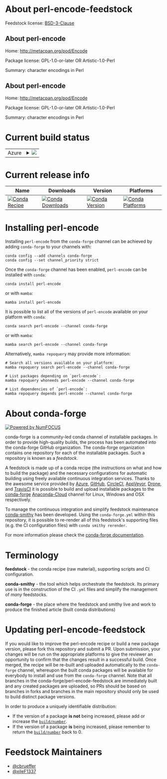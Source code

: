 About perl-encode-feedstock
===========================

Feedstock license: [BSD-3-Clause](https://github.com/conda-forge/perl-encode-feedstock/blob/main/LICENSE.txt)


About perl-encode
-----------------

Home: http://metacpan.org/pod/Encode

Package license: GPL-1.0-or-later OR Artistic-1.0-Perl

Summary: character encodings in Perl

About perl-encode
-----------------

Home: http://metacpan.org/pod/Encode

Package license: GPL-1.0-or-later OR Artistic-1.0-Perl

Summary: character encodings in Perl

Current build status
====================


<table>
    
  <tr>
    <td>Azure</td>
    <td>
      <details>
        <summary>
          <a href="https://dev.azure.com/conda-forge/feedstock-builds/_build/latest?definitionId=17473&branchName=main">
            <img src="https://dev.azure.com/conda-forge/feedstock-builds/_apis/build/status/perl-encode-feedstock?branchName=main">
          </a>
        </summary>
        <table>
          <thead><tr><th>Variant</th><th>Status</th></tr></thead>
          <tbody><tr>
              <td>linux_64</td>
              <td>
                <a href="https://dev.azure.com/conda-forge/feedstock-builds/_build/latest?definitionId=17473&branchName=main">
                  <img src="https://dev.azure.com/conda-forge/feedstock-builds/_apis/build/status/perl-encode-feedstock?branchName=main&jobName=linux&configuration=linux%20linux_64_" alt="variant">
                </a>
              </td>
            </tr><tr>
              <td>osx_64</td>
              <td>
                <a href="https://dev.azure.com/conda-forge/feedstock-builds/_build/latest?definitionId=17473&branchName=main">
                  <img src="https://dev.azure.com/conda-forge/feedstock-builds/_apis/build/status/perl-encode-feedstock?branchName=main&jobName=osx&configuration=osx%20osx_64_" alt="variant">
                </a>
              </td>
            </tr>
          </tbody>
        </table>
      </details>
    </td>
  </tr>
</table>

Current release info
====================

| Name | Downloads | Version | Platforms |
| --- | --- | --- | --- |
| [![Conda Recipe](https://img.shields.io/badge/recipe-perl--encode-green.svg)](https://anaconda.org/conda-forge/perl-encode) | [![Conda Downloads](https://img.shields.io/conda/dn/conda-forge/perl-encode.svg)](https://anaconda.org/conda-forge/perl-encode) | [![Conda Version](https://img.shields.io/conda/vn/conda-forge/perl-encode.svg)](https://anaconda.org/conda-forge/perl-encode) | [![Conda Platforms](https://img.shields.io/conda/pn/conda-forge/perl-encode.svg)](https://anaconda.org/conda-forge/perl-encode) |

Installing perl-encode
======================

Installing `perl-encode` from the `conda-forge` channel can be achieved by adding `conda-forge` to your channels with:

```
conda config --add channels conda-forge
conda config --set channel_priority strict
```

Once the `conda-forge` channel has been enabled, `perl-encode` can be installed with `conda`:

```
conda install perl-encode
```

or with `mamba`:

```
mamba install perl-encode
```

It is possible to list all of the versions of `perl-encode` available on your platform with `conda`:

```
conda search perl-encode --channel conda-forge
```

or with `mamba`:

```
mamba search perl-encode --channel conda-forge
```

Alternatively, `mamba repoquery` may provide more information:

```
# Search all versions available on your platform:
mamba repoquery search perl-encode --channel conda-forge

# List packages depending on `perl-encode`:
mamba repoquery whoneeds perl-encode --channel conda-forge

# List dependencies of `perl-encode`:
mamba repoquery depends perl-encode --channel conda-forge
```


About conda-forge
=================

[![Powered by
NumFOCUS](https://img.shields.io/badge/powered%20by-NumFOCUS-orange.svg?style=flat&colorA=E1523D&colorB=007D8A)](https://numfocus.org)

conda-forge is a community-led conda channel of installable packages.
In order to provide high-quality builds, the process has been automated into the
conda-forge GitHub organization. The conda-forge organization contains one repository
for each of the installable packages. Such a repository is known as a *feedstock*.

A feedstock is made up of a conda recipe (the instructions on what and how to build
the package) and the necessary configurations for automatic building using freely
available continuous integration services. Thanks to the awesome service provided by
[Azure](https://azure.microsoft.com/en-us/services/devops/), [GitHub](https://github.com/),
[CircleCI](https://circleci.com/), [AppVeyor](https://www.appveyor.com/),
[Drone](https://cloud.drone.io/welcome), and [TravisCI](https://travis-ci.com/)
it is possible to build and upload installable packages to the
[conda-forge](https://anaconda.org/conda-forge) [Anaconda-Cloud](https://anaconda.org/)
channel for Linux, Windows and OSX respectively.

To manage the continuous integration and simplify feedstock maintenance
[conda-smithy](https://github.com/conda-forge/conda-smithy) has been developed.
Using the ``conda-forge.yml`` within this repository, it is possible to re-render all of
this feedstock's supporting files (e.g. the CI configuration files) with ``conda smithy rerender``.

For more information please check the [conda-forge documentation](https://conda-forge.org/docs/).

Terminology
===========

**feedstock** - the conda recipe (raw material), supporting scripts and CI configuration.

**conda-smithy** - the tool which helps orchestrate the feedstock.
                   Its primary use is in the construction of the CI ``.yml`` files
                   and simplify the management of *many* feedstocks.

**conda-forge** - the place where the feedstock and smithy live and work to
                  produce the finished article (built conda distributions)


Updating perl-encode-feedstock
==============================

If you would like to improve the perl-encode recipe or build a new
package version, please fork this repository and submit a PR. Upon submission,
your changes will be run on the appropriate platforms to give the reviewer an
opportunity to confirm that the changes result in a successful build. Once
merged, the recipe will be re-built and uploaded automatically to the
`conda-forge` channel, whereupon the built conda packages will be available for
everybody to install and use from the `conda-forge` channel.
Note that all branches in the conda-forge/perl-encode-feedstock are
immediately built and any created packages are uploaded, so PRs should be based
on branches in forks and branches in the main repository should only be used to
build distinct package versions.

In order to produce a uniquely identifiable distribution:
 * If the version of a package **is not** being increased, please add or increase
   the [``build/number``](https://docs.conda.io/projects/conda-build/en/latest/resources/define-metadata.html#build-number-and-string).
 * If the version of a package **is** being increased, please remember to return
   the [``build/number``](https://docs.conda.io/projects/conda-build/en/latest/resources/define-metadata.html#build-number-and-string)
   back to 0.

Feedstock Maintainers
=====================

* [@cbrueffer](https://github.com/cbrueffer/)
* [@xileF1337](https://github.com/xileF1337/)

